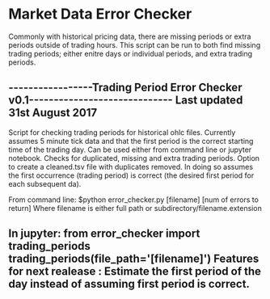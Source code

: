 # Market Data Error Checker
Commonly with historical pricing data, there are missing periods or extra periods outside of trading hours. This script can be run to both 
find missing trading periods; either enitre days or individual periods, and extra trading periods.

-----------------Trading Period Error Checker v0.1-----------------------------
                    Last updated 31st August 2017
-------------------------------------------------------------------------------
Script for checking trading periods for historical ohlc files. Currently 
assumes 5 minute tick data and that the first period is the correct starting 
time of the trading day. Can be used either from command line or jupyter 
notebook. Checks for duplicated, missing and extra trading periods. Option to 
create a cleaned.tsv file with duplicates removed. In doing so assumes the first
occurrence (trading period) is correct (the desired first period for each subsequent da).

From command line:
$python error_checker.py [filename] [num of errors to return]
Where filename is either full path or subdirectory/filename.extension

In jupyter: 
from error_checker import trading_periods
trading_periods(file_path='[filename]')
Features for next realease : Estimate the first period of the day instead of 
assuming first period is correct. 
------------------------------------------------------------------------------
